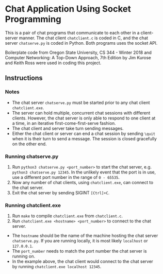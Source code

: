 # Chat Application Using Socket Programming

This is a pair of chat programs that communicate to each other in a client-server manner. The chat client `chatclient.c` is coded in C, and the chat server `chatserve.py` is coded in Python. Both programs uses the socket API.

Boilerplate code from Oregon State University, CS 344 - Winter 2018 and Computer Networking: A Top-Down Approach, 7th Edition by Jim Kurose and Keith Ross were used in coding this project.

## Instructions

### Notes
* The chat server `chatserve.py` must be started prior to any chat client `chatclient.exe`.
* The server can hold multiple, concurrent chat sessions with different clients. However, the chat server is only able to respond to one client at a time, in an iterative first-come-first-serve fashion.
* The chat client and server take turn sending messages.
* Either the chat client or server can end a chat session by sending `\quit` when it is their turn to send a message. The session is closed gracefully on the other end.

### Running chatserve.py
1. Run `python3 chatserve.py <port_number>` to start the chat server, e.g. `python3 chatserve.py 12345`. In the unlikely event that the port is in use, use a different port number in the range of `0 - 65535`.
2. Now any number of chat clients, using `chatclient.exe`, can connect to the chat server.
3. Exit the chat server by sending SIGINT `[Ctrl]+C`.

### Running chatclient.exe
1. Run `make` to compile `chatclient.exe` from `chatclient.c`.
2. Run `chatclient.exe <hostname> <port_number>` to connect to the chat server.
  * The `hostname` should be the name of the machine hosting the chat server `chatserve.py`. If you are running locally, it is most likely `localhost` or `127.0.0.1`.
  * The `port_number` needs to match the port number the chat server is running on.
  * In the example above, the chat client would connect to the chat server by running `chatclient.exe localhost 12345`.